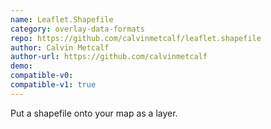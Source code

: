 ```yaml
---
name: Leaflet.Shapefile
category: overlay-data-formats
repo: https://github.com/calvinmetcalf/leaflet.shapefile
author: Calvin Metcalf
author-url: https://github.com/calvinmetcalf
demo: 
compatible-v0:
compatible-v1: true
---
```


Put a shapefile onto your map as a layer.
